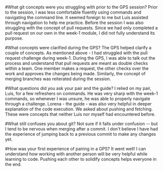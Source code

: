 #What git concepts were you struggling with prior to the GPS session?
Prior to the session, I was less comfortable fluently using commands and navigating the command line. It seemed foreign to me but Luis assisted through navigation to help me practice. Before the session I was also struggling with the concept of pull requests. Since we had only completed a pull request on our own in the week-1 module, I did not fully understand its purpose.

#What concepts were clarified during the GPS?
The GPS helped clarify a couple of concepts. As mentioned above - I had struggled with the pull request challenge during week-1. During the GPS, I was able to talk out the process and understand that pull requests are meant as double checks within a team. One member makes a request, the other checks over the work and approves the changes being made. Similarly, the concept of merging branches was reiterated during the session.

#What questions did you ask your pair and the guide?
I relied on my pair, Luis, for a few refreshers on commands. He was very sharp with the week-1 commands, so whenever I was unsure, he was able to properly navigate through a challenge. Lorena - the guide - was also very helpful in deeper explanation of the code execution. We asked about pushing and fetching. These were concepts that neither Luis nor myself had encountered before.

#What still confuses you about git?
Not sure if it falls under confusion -- but I tend to be nervous when merging after a commit. I don't believe I have had the experience of jumping back to a previous commit to make any changes yet.

#How was your first experience of pairing in a GPS?
It went well! I can understand how working with another person will be very helpful while learning to code. Pushing each other to solidify concepts helps everyone in the end.